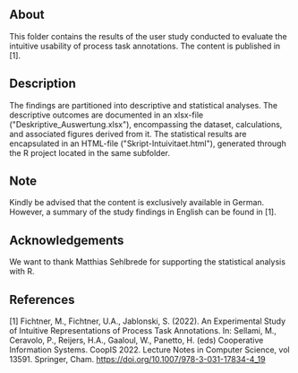 ## About
This folder contains the results of the user study conducted to evaluate the intuitive usability of process task annotations. The content is published in [1].

## Description
The findings are partitioned into descriptive and statistical analyses.
The descriptive outcomes are documented in an xlsx-file ("Deskriptive_Auswertung.xlsx"), encompassing the dataset, calculations, and associated figures derived from it.
The statistical results are encapsulated in an HTML-file ("Skript-Intuivitaet.html"), generated through the R project located in the same subfolder.

## Note
Kindly be advised that the content is exclusively available in German. However, a summary of the study findings in English can be found in [1].

## Acknowledgements
We want to thank Matthias Sehlbrede for supporting the statistical analysis with R.

## References
[1] Fichtner, M., Fichtner, U.A., Jablonski, S. (2022). An Experimental Study of Intuitive Representations of Process Task Annotations. In: Sellami, M., Ceravolo, P., Reijers, H.A., Gaaloul, W., Panetto, H. (eds) Cooperative Information Systems. CoopIS 2022. Lecture Notes in Computer Science, vol 13591. Springer, Cham. https://doi.org/10.1007/978-3-031-17834-4_19